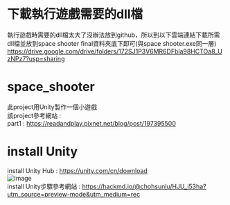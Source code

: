 # 下載執行遊戲需要的dll檔
執行遊戲時需要的dll檔太大了沒辦法放到github，所以到以下雲端連結下載所需dll檔並放到space shooter final資料夾底下即可(與space shooter.exe同一層)   
https://drive.google.com/drive/folders/172SJ1P3V6MR6DFbla98HCTOa8_UzNPz7?usp=sharing  

# space_shooter
此project用Unity製作一個小遊戲  
該project參考網站 :  
part1 : https://readandplay.pixnet.net/blog/post/197395500  

# install Unity
install Unity Hub : https://unity.com/cn/download  
![image](https://github.com/unshun0120/space_shooter/assets/79517348/597641ef-5502-49cd-b147-fbeb835f5628)  
install Unity步驟參考網站 : https://hackmd.io/@chohsunlu/HJU_i53ha?utm_source=preview-mode&utm_medium=rec  



